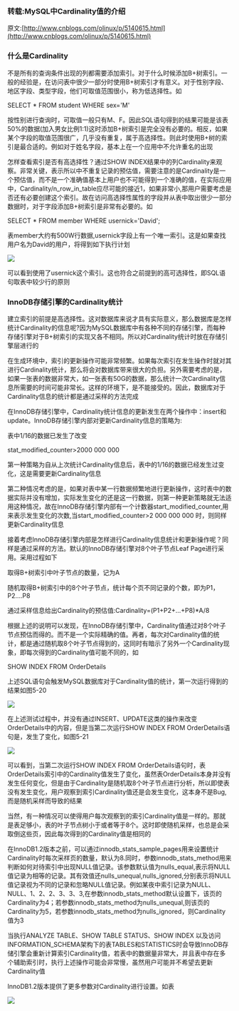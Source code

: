 ### 转载:MySQL中Cardinality值的介绍

原文:[http://www.cnblogs.com/olinux/p/5140615.html](http://www.cnblogs.com/olinux/p/5140615.html)

### 什么是Cardinality

不是所有的查询条件出现的列都需要添加索引。对于什么时候添加B+树索引。一般的经验是，在访问表中很少一部分时使用B+树索引才有意义。对于性别字段、地区字段、类型字段，他们可取值范围很小，称为低选择性。如

SELECT * FROM student WHERE sex='M'

按性别进行查询时，可取值一般只有M、F。因此SQL语句得到的结果可能是该表50%的数据(加入男女比例1:1)这时添加B+树索引是完全没有必要的。相反，如果某个字段的取值范围很广，几乎没有重复，属于高选择性。则此时使用B+树的索引是最合适的。例如对于姓名字段，基本上在一个应用中不允许重名的出现

怎样查看索引是否有高选择性？通过SHOW INDEX结果中的列Cardinality来观察。非常关键，表示所以中不重复记录的预估值，需要注意的是Cardinality是一个预估值，而不是一个准确值基本上用户也不可能得到一个准确的值，在实际应用中，Cardinality/n_row_in_table应尽可能的接近1，如果非常小,那用户需要考虑是否还有必要创建这个索引。故在访问高选择性属性的字段并从表中取出很少一部分数据时，对于字段添加B+树索引是非常有必要的。如

SELECT * FROM member WHERE usernick='David';

表member大约有500W行数据,usernick字段上有一个唯一索引。这是如果查找用户名为David的用户，将得到如下执行计划

![](http://images2015.cnblogs.com/blog/754297/201601/754297-20160118212758875-274434449.jpg)

可以看到使用了usernick这个索引。这也符合之前提到的高可选择性，即SQL语句取表中较少行的原则

###  InnoDB存储引擎的Cardinality统计

建立索引的前提是高选择性。这对数据库来说才具有实际意义，那么数据库是怎样统计Cardinality的信息呢?因为MySQL数据库中有各种不同的存储引擎，而每种存储引擎对于B+树索引的实现又各不相同。所以对Cardinality统计时放在存储引擎层进行的

在生成环境中，索引的更新操作可能非常频繁。如果每次索引在发生操作时就对其进行Cardinality统计，那么将会对数据库带来很大的负担。另外需要考虑的是，如果一张表的数据非常大，如一张表有50G的数据，那么统计一次Cardinality信息所需要的时间可能非常长。这样的环境下，是不能接受的。因此，数据库对于Cardinality信息的统计都是通过采样的方法完成

在InnoDB存储引擎中，Cardinality统计信息的更新发生在两个操作中：insert和update。InnoDB存储引擎内部对更新Cardinality信息的策略为:

表中1/16的数据已发生了改变

stat_modified_counter>2000 000 000

第一种策略为自从上次统计Cardinality信息后，表中的1/16的数据已经发生过变化，这是需要更新Cardinality信息

第二种情况考虑的是，如果对表中某一行数据频繁地进行更新操作，这时表中的数据实际并没有增加，实际发生变化的还是这一行数据，则第一种更新策略就无法适用这种情况，故在InnoDB存储引擎内部有一个计数器start_modified_counter,用来表示发生变化的次数,当start_modified_counter>2 000 000 000 时，则同样更新Cardinality信息

接着考虑InnoDB存储引擎内部是怎样进行Cardinality信息统计和更新操作呢？同样是通过采样的方法。默认的InnoDB存储引擎对8个叶子节点Leaf Page进行采用。采用过程如下

取得B+树索引中叶子节点的数量，记为A

随机取得B+树索引中的8个叶子节点，统计每个页不同记录的个数，即为P1，P2....P8

通过采样信息给出Cardinality的预估值:Cardinality=(P1+P2+...+P8)*A/8

根据上述的说明可以发现，在InnoDB存储引擎中，Cardinality值通过对8个叶子节点预估而得的。而不是一个实际精确的值。再者，每次对Cardinality值的统计，都是通过随机取8个叶子节点得到的，这同时有暗示了另外一个Cardinality现象，即每次得到的Cardinality值可能不同的，如

SHOW INDEX FROM OrderDetails

上述SQL语句会触发MySQL数据库对于Cardinality值的统计，第一次运行得到的结果如图5-20

![](http://images2015.cnblogs.com/blog/754297/201601/754297-20160119212801390-1361947345.png)

在上述测试过程中，并没有通过INSERT、UPDATE这类的操作来改变OrderDetails中的内容，但是当第二次运行SHOW INDEX FROM OrderDetails语句是，发生了变化，如图5-21

![](http://images2015.cnblogs.com/blog/754297/201601/754297-20160119213017922-615324676.png)

可以看到，当第二次运行SHOW INDEX FROM OrderDetails语句时，表OrderDetails索引中的Cardinality值发生了变化，虽然表OrderDetails本身并没有发生任何变化，但是由于Cardinality是随机取8个叶子节点进行分析，所以即使表没有发生变化，用户观察到索引Cardinality值还是会发生变化，这本身不是Bug,而是随机采样而导致的结果

当然，有一种情况可以使得用户每次观察到的索引Cardinality值是一样的。那就是表足够小，表的叶子节点树小于或者等于8个。这时即使随机采样，也总是会采取倒这些页，因此每次得到的Cardinality值是相同的

在InnoDB1.2版本之前，可以通过innodb_stats_sample_pages用来设置统计Cardinality时每次采样页的数量，默认为8.同时，参数innodb_stats_method用来判断如何对待索引中出现NULL值记录。该参数默认值为nulls_equal,表示将NULL值记录为相等的记录。其有效值还nulls_unequal,nulls_ignored,分别表示将NULL值记录视为不同的记录和忽略NULL值记录。例如某夜中索引记录为NULL、NULL、1、2、2、3、3、3,在参数innodb_stats_method默认设置下，该页的Cardinality为4；若参数innodb_stats_method为nulls_unequal,则该页的Cardinality为5，若参数innodb_stats_method为nulls_ignored，则Cardinality值为3

当执行ANALYZE TABLE、SHOW TABLE STATUS、SHOW INDEX 以及访问INFORMATION_SCHEMA架构下的表TABLES和STATISTICS时会导致InnoDB存储引擎会重新计算索引Cardinality值，若表中的数据量非常大，并且表中存在多个辅助索引时，执行上述操作可能会非常慢，虽然用户可能并不希望去更新Cardinality值

InnoDB1.2版本提供了更多参数对Cardinality进行设置。如表

![](http://images2015.cnblogs.com/blog/754297/201601/754297-20160119215011515-1461021514.png) 